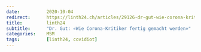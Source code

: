 ```yaml
---
date:          2020-10-04
redirect:      https://linth24.ch/articles/29126-dr-gut-wie-corona-kritiker-fertig-gemacht-werden
title:         linth24
subtitle:      "Dr. Gut: «Wie Corona-Kritiker fertig gemacht werden»"
categories:    MSM
tags:          [linth24, covidiot]
---
```

